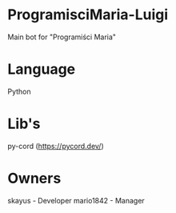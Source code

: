 # ProgramisciMaria-Luigi
 Main bot for "Programiści Maria"
 
# Language
 Python
 
# Lib's
 py-cord (https://pycord.dev/)
 
# Owners
 skayus - Developer
 mario1842 - Manager
